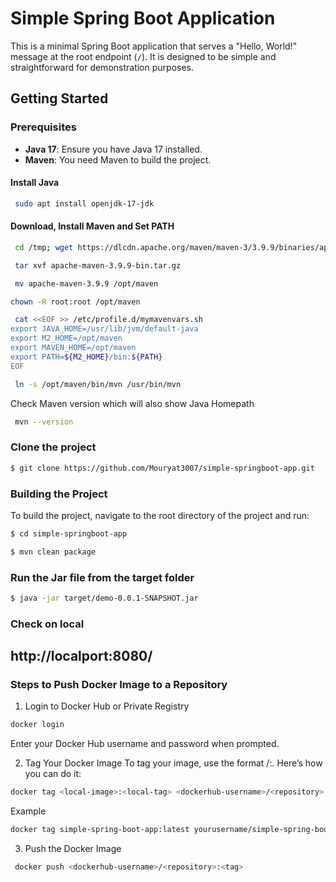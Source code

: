 # Simple Spring Boot Application

This is a minimal Spring Boot application that serves a "Hello, World!" message at the root endpoint (`/`). It is designed to be simple and straightforward for demonstration purposes.

## Getting Started

### Prerequisites

- **Java 17**: Ensure you have Java 17 installed.
- **Maven**: You need Maven to build the project.

#### Install Java

```bash
 sudo apt install openjdk-17-jdk
```

#### Download, Install Maven and Set PATH

```bash
 cd /tmp; wget https://dlcdn.apache.org/maven/maven-3/3.9.9/binaries/apache-maven-3.9.9-bin.tar.gz
```
```bash
 tar xvf apache-maven-3.9.9-bin.tar.gz
```
```bash
 mv apache-maven-3.9.9 /opt/maven
```
```bash
chown -R root:root /opt/maven
```
```bash
 cat <<EOF >> /etc/profile.d/mymavenvars.sh
export JAVA_HOME=/usr/lib/jvm/default-java
export M2_HOME=/opt/maven
export MAVEN_HOME=/opt/maven
export PATH=${M2_HOME}/bin:${PATH}
EOF
```
```bash
 ln -s /opt/maven/bin/mvn /usr/bin/mvn
```
Check Maven version which will also show Java Homepath
```bash
 mvn --version
```
### Clone the project

```bash
$ git clone https://github.com/Mouryat3007/simple-springboot-app.git
```

### Building the Project

To build the project, navigate to the root directory of the project and run:

```bash
$ cd simple-springboot-app
```
```bash
$ mvn clean package
```
### Run the Jar file from the target folder

```bash
$ java -jar target/demo-0.0.1-SNAPSHOT.jar
```
### Check on local 

## http://localport:8080/

### Steps to Push Docker Image to a Repository
1. Login to Docker Hub or Private Registry
```bash
docker login
```
Enter your Docker Hub username and password when prompted.

2. Tag Your Docker Image
To tag your image, use the format <repository>/<image>:<tag>. Here’s how you can do it:

```bash
docker tag <local-image>:<local-tag> <dockerhub-username>/<repository>:<tag>
```

Example
```bash
docker tag simple-spring-boot-app:latest yourusername/simple-spring-boot-app:latest
```
3. Push the Docker Image
```bash
 docker push <dockerhub-username>/<repository>:<tag>
```

